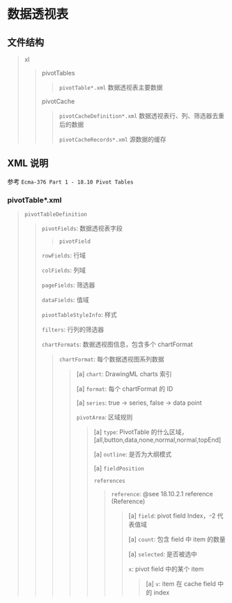 # 数据透视表

## 文件结构

> xl
>> pivotTables
>>> `pivotTable*.xml`  数据透视表主要数据
>>
>> pivotCache
>>> `pivotCacheDefinition*.xml`  数据透视表行、列、筛选器去重后的数据
>>>
>>> `pivotCacheRecords*.xml`  源数据的缓存
>>
>

## XML 说明

参考 `Ecma-376 Part 1 - 18.10 Pivot Tables`

### pivotTable*.xml

> `pivotTableDefinition`
>> `pivotFields`: 数据透视表字段
>>> `pivotField`
>>
>> `rowFields`: 行域
>>
>> `colFields`: 列域
>>
>> `pageFields`: 筛选器
>>
>> `dataFields`: 值域
>>
>> `pivotTableStyleInfo`: 样式
>>
>> `filters`: 行列的筛选器
>>
>> `chartFormats`: 数据透视图信息，包含多个 chartFormat
>>> `chartFormat`: 每个数据透视图系列数据
>>>>
>>>> [a] `chart`: DrawingML charts 索引
>>>>
>>>> [a] `format`: 每个 chartFormat 的 ID
>>>>
>>>> [a] `series`: true -> series, false -> data point
>>>>
>>>> `pivotArea`: 区域规则
>>>>> [a] `type`: PivotTable 的什么区域，[all,button,data,none,normal,normal,topEnd]
>>>>>
>>>>> [a] `outline`: 是否为大纲模式
>>>>>
>>>>> [a] `fieldPosition`
>>>>>
>>>>> `references`
>>>>>> `reference`: @see 18.10.2.1 reference (Reference)
>>>>>>> [a] `field`: pivot field Index，-2 代表值域
>>>>>>>
>>>>>>> [a] `count`: 包含 field 中 item 的数量
>>>>>>>
>>>>>>> [a] `selected`: 是否被选中
>>>>>>>
>>>>>>> `x`: pivot field 中的某个 item
>>>>>>>> [a] `v`: item 在 cache field 中的 index
